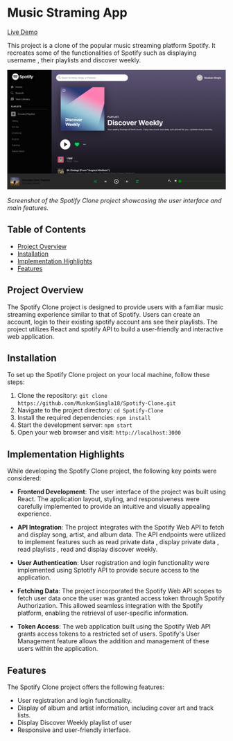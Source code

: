# Music Straming App

[Live Demo](https://spotify-clone-pied-three.vercel.app/)

This project is a clone of the popular music streaming platform Spotify. It recreates some of the functionalities of Spotify such as displaying username , their playlists and discover weekly.

![Screenshot](https://github.com/MuskanSingla18/Spotify-Clone/blob/3f2341efee933bfaea9ef511229419c51e54fb39/public/Website%20Screenshot.png)

*Screenshot of the Spotify Clone project showcasing the user interface and main features.*

## Table of Contents
- [Project Overview](#project-overview)
- [Installation](#installation)
- [Implementation Highlights](#implementation-highlights)
- [Features](#features)

## Project Overview
The Spotify Clone project is designed to provide users with a familiar music streaming experience similar to that of Spotify. Users can create an account, login to their existing spotify account ans see their playlists. The project utilizes React and spotify API to build a user-friendly and interactive web application.

## Installation

To set up the Spotify Clone project on your local machine, follow these steps:

1. Clone the repository: `git clone https://github.com/MuskanSingla18/Spotify-Clone.git`
2. Navigate to the project directory: `cd Spotify-Clone`
3. Install the required dependencies: `npm install`
4. Start the development server: `npm start`
5. Open your web browser and visit: `http://localhost:3000`

## Implementation Highlights

While developing the Spotify Clone project, the following key points were considered:

- **Frontend Development**: The user interface of the project was built using React. The application layout, styling, and responsiveness were carefully implemented to provide an intuitive and visually appealing experience.

- **API Integration**: The project integrates with the Spotify Web API to fetch and display song, artist, and album data. The API endpoints were utilized to implement features such as read private data , display private data , read playlists , read and display discover weekly.

- **User Authentication**: User registration and login functionality were implemented using Sptotify API to provide secure access to the application.

- **Fetching Data**: The project incorporated the Spotify Web API scopes to fetch user data once the user was granted access token through Spotify Authorization. This allowed seamless integration with the Spotify platform, enabling the retrieval of user-specific information.

- **Token Access**: The web application built using the Spotify Web API grants access tokens to a restricted set of users. Spotify's User Management feature allows the addition and management of these users within the application.

## Features

The Spotify Clone project offers the following features:

- User registration and login functionality.
- Display of album and artist information, including cover art and track lists.
- Display Discover Weekly playlist of user
- Responsive and user-friendly interface.

